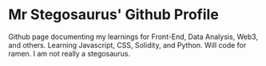 # Mr Stegosaurus' Github Profile

Github page documenting my learnings for Front-End, Data Analysis, Web3, and others. Learning Javascript, CSS, Solidity, and Python. Will code for ramen. I am not really a stegosaurus.
